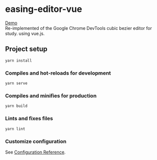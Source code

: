 # easing-editor-vue
[Demo](https://mizunoajigawakaru.github.io/easing-editor-vue/)  
Re-implemented of the Google Chrome DevTools cubic bezier editor for study. using vue.js.

## Project setup
```
yarn install
```

### Compiles and hot-reloads for development
```
yarn serve
```

### Compiles and minifies for production
```
yarn build
```

### Lints and fixes files
```
yarn lint
```

### Customize configuration
See [Configuration Reference](https://cli.vuejs.org/config/).

